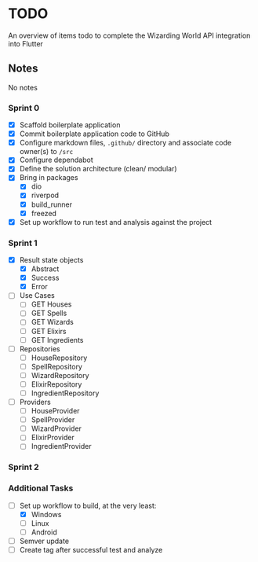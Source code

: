 # TODO

An overview of items todo to complete the Wizarding World API integration into Flutter

## Notes

No notes

### Sprint 0

- [x] Scaffold boilerplate application
- [x] Commit boilerplate application code to GitHub
- [x] Configure markdown files, `.github/` directory and associate code owner(s) to `/src`
- [x] Configure dependabot
- [x] Define the solution architecture (clean/ modular)
- [x] Bring in packages
  - [x] dio
  - [x] riverpod  
  - [x] build_runner
  - [x] freezed
- [x] Set up workflow to run test and analysis against the project

### Sprint 1

- [x] Result state objects
  - [x] Abstract
  - [x] Success
  - [x] Error

- [ ] Use Cases
  - [ ] GET Houses
  - [ ] GET Spells
  - [ ] GET Wizards
  - [ ] GET Elixirs
  - [ ] GET Ingredients

- [ ] Repositories
  - [ ] HouseRepository
  - [ ] SpellRepository
  - [ ] WizardRepository
  - [ ] ElixirRepository
  - [ ] IngredientRepository

- [ ] Providers
  - [ ] HouseProvider
  - [ ] SpellProvider
  - [ ] WizardProvider
  - [ ] ElixirProvider
  - [ ] IngredientProvider

### Sprint 2

### Additional Tasks

- [ ] Set up workflow to build, at the very least:
  - [x] Windows
  - [ ] Linux
  - [ ] Android
- [ ] Semver update
- [ ] Create tag after successful test and analyze